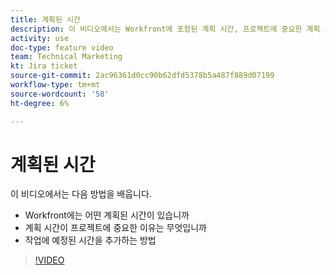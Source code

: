 ```yaml
---
title: 계획된 시간
description: 이 비디오에서는 Workfront에 포함된 계획 시간, 프로젝트에 중요한 계획 시간이 무엇인지, 작업에 계획 시간을 추가하는 방법을 알아봅니다
activity: use
doc-type: feature video
team: Technical Marketing
kt: Jira ticket
source-git-commit: 2ac96361d0cc90b62dfd5378b5a487f889d07199
workflow-type: tm+mt
source-wordcount: '58'
ht-degree: 6%

---
```


# 계획된 시간

이 비디오에서는 다음 방법을 배웁니다.

* Workfront에는 어떤 계획된 시간이 있습니까
* 계획 시간이 프로젝트에 중요한 이유는 무엇입니까
* 작업에 예정된 시간을 추가하는 방법

>[!VIDEO](https://video.tv.adobe.com/v/335090/?quality=12)